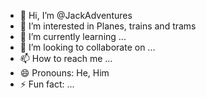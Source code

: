 - 👋 Hi, I’m @JackAdventures
- 👀 I’m interested in Planes, trains and trams
- 🌱 I’m currently learning ...
- 💞️ I’m looking to collaborate on ...
- 📫 How to reach me ...
- 😄 Pronouns: He, Him
- ⚡ Fun fact: ...

<!---
JackAdventures/JackAdventures is a ✨ special ✨ repository because its `README.md` (this file) appears on your GitHub profile.
You can click the Preview link to take a look at your changes.
--->
